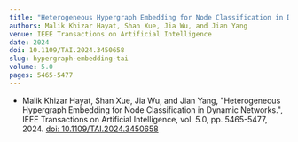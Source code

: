 ```yaml
---
title: "Heterogeneous Hypergraph Embedding for Node Classification in Dynamic Networks"
authors: Malik Khizar Hayat, Shan Xue, Jia Wu, and Jian Yang
venue: IEEE Transactions on Artificial Intelligence
date: 2024
doi: 10.1109/TAI.2024.3450658
slug: hypergraph-embedding-tai
volume: 5.0
pages: 5465-5477
---
```


- Malik Khizar Hayat, Shan Xue, Jia Wu, and Jian Yang, "Heterogeneous Hypergraph Embedding for Node Classification in Dynamic Networks.", IEEE Transactions on Artificial Intelligence, vol. 5.0, pp. 5465-5477, 2024. [doi: 10.1109/TAI.2024.3450658](10.1109/TAI.2024.3450658)
